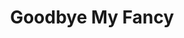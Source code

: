 ---
title: Goodbye My Fancy
year: 1951
opening_date: 1951-01-19
closing_date: 1951-01-27
layout: productions
image:
image_caption:
image_credit:
playbill: 
category: 
details:
  Theatre: Theatre Jacksonville
  Venue: Little Theatre
cast:
  Agatha Reed: Janne Strickland
  Amelia: Sally Anderson
  Carol: Pat Mcguire
  Clarisse: Dorothy Womble
  Claude Griswold: J.M. Joyner
  Dr. James Merrill: Ray C. Winstead
  Dr. Pitt: W.E. Davis
  Ellen Griswold: Carolina Rawls
  Ginny Merrill: Norma Barri
  Grace Woods (Woody): Eileen Henry
  Janitor:
    - Walter Quattlebaum
    - L.J. Gift
  Jo: Deane Jackson
  Mary Nell Dodge: Edith Dodd
  Matt Cole: Pete McCausland
  Miss Shackelford: Ann McCabe
  Professor Birdeshaw: Mary Jane Chrisulis
  Susan: Sue Miller
  Telephone Man: Larry Zell
crew:
  Assistant Director:
    - Peggy Gift
    - Edna Spindel
  Curtain: L.J. Gift
  Director: Paul E. Geisenhof
  Light Controls:
    - Walter Quattlebaum
    - Su Hawkins
  Make-up Assistant:
    - Larry Zell
    - Jack Vaughn
    - Jane Porter
    - Ernestine Taylor
    - Bill Gibbs
    - Ruth Hamilton
    - Doris Hobgood
    - Jewel Slappy
  Properties Assistant:
    - Mrs. L.L. Parks
    - Mildred Thomas
    - Vonnie Patton
    - Mrs. W. E. Heaney
  Properties Chairman: Margaret Lafferty
  Set and Technical Direction: Bernard W. Kane
  Set Construction and Painting:
    - Laurel Barton
    - Bill Gibbs
    - Grace Ogden
    - Janet Sucow
    - Larry Zell
    - Walter Quattlebaum
    - Snick Ogden
    - Edna Spindel
    - Richard Kaszner
    - Elmo Lehman
    - Shirley Kane
    - L.J. Gift
    - Harry Richard
  Sound and Music: Peggy Gift
  Stage Manager: Beth Wade
  Wardrobe Assistant:
    - Karen O'Shaughnessy
    - Margaret Fairweather
    - Grace Ogden
    - Snick Ogden
    - Polly Clendenning
    - Laurel Barton
    - Ann Welch
orchestra:
external_links:
---